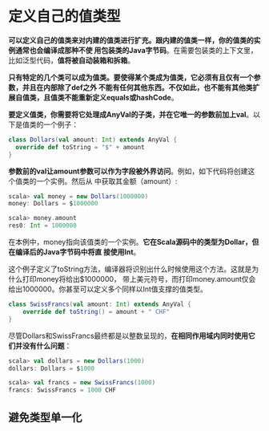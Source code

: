 定义自己的值类型
===================================================================================
**可以定义自己的值类来对内建的值类进行扩充。跟内建的值类一样，你的值类的实例通常也会编译成那种不使
用包装类的Java字节码**。在需要包装类的上下文里，比如泛型代码，**值将被自动装箱和拆箱**。

**只有特定的几个类可以成为值类。要使得某个类成为值类，它必须有且仅有一个参数，并且在内部除了def之外
不能有任何其他东西。不仅如此，也不能有其他类扩展自值类，且值类不能重新定义equals或hashCode**。

**要定义值类，你需要将它处理成AnyVal的子类，并在它唯一的参数前加上val**。以下是值类的一个例子：
```scala
class Dollars(val amount: Int) extends AnyVal {
  override def toString = "$" + amount
}
```
**参数前的val让amount参数可以作为字段被外界访问**。例如，如下代码将创建这个值类的一个实例。然后从
中获取其金额（amount）:
```scala
scala> val money = new Dollars(1000000)
money: Dollars = $1000000

scala> money.amount
res0: Int = 1000000
```
在本例中，money指向该值类的一个实例。**它在Scala源码中的类型为Dollar，但在编译后的Java字节码中将直
接使用Int**。

这个例子定义了toString方法，编译器将识别出什么时候使用这个方法。这就是为什么打印money将给出$1000000，
带上美元符号，而打印money.amount仅会给出1000000。你甚至可以定义多个同样以Int值支撑的值类型。
```scala
class SwissFrancs(val amount: Int) extends AnyVal {
    override def toString() = amount + " CHF"
}
```
尽管Dollars和SwissFrancs最终都是以整数呈现的，**在相同作用域内同时使用它们并没有什么问题**：
```scala
scala> val dollars = new Dollars(1000)
dollars: Dollars = $1000

scala> val francs = new SwissFrancs(1000)
francs: SwissFrancs = 1000 CHF
```

## 避免类型单一化







